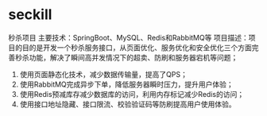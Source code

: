 # seckill
秒杀项目
主要技术：SpringBoot、MySQL、Redis和RabbitMQ等
项目描述：项目的目的是开发一个秒杀服务接口，从页面优化、服务优化和安全优化三个方面完善秒杀功能，解决了瞬间高并发情况下的超卖、防刷和服务器宕机等问题；
1. 使用页面静态化技术，减少数据传输量，提高了QPS；
2. 使用RabbitMQ完成异步下单，降低服务器瞬时压力，提升用户体验；
3. 使用Redis预减库存减少数据库的访问，利用内存标记减少Redis的访问；
4. 使用接口地址隐藏、接口限流、校验验证码等防刷提高用户使用体验。
